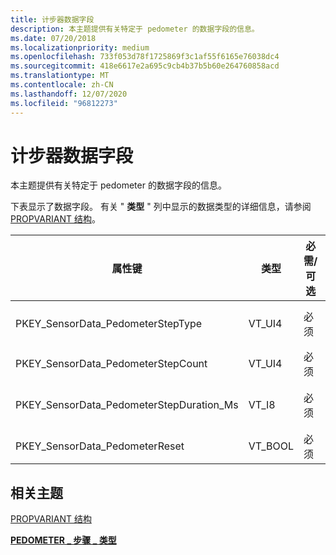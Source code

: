 ```yaml
---
title: 计步器数据字段
description: 本主题提供有关特定于 pedometer 的数据字段的信息。
ms.date: 07/20/2018
ms.localizationpriority: medium
ms.openlocfilehash: 733f053d78f1725869f3c1af55f6165e76038dc4
ms.sourcegitcommit: 418e6617e2a695c9cb4b37b5b60e264760858acd
ms.translationtype: MT
ms.contentlocale: zh-CN
ms.lasthandoff: 12/07/2020
ms.locfileid: "96812273"
---
```

# <a name="pedometer-data-fields"></a>计步器数据字段


本主题提供有关特定于 pedometer 的数据字段的信息。

下表显示了数据字段。 有关 " **类型** " 列中显示的数据类型的详细信息，请参阅 [PROPVARIANT 结构](/windows/win32/api/propidlbase/ns-propidlbase-propvariant)。

|属性键|类型|必需/可选|说明|
|--|--|--|--|
|PKEY_SensorData_PedometerStepType|VT_UI4|必须|步骤类型，表示为 [PEDOMETER_STEP_TYPE](/windows-hardware/drivers/ddi/sensorsdef/ne-sensorsdef-pedometer_step_type) 值。|
|PKEY_SensorData_PedometerStepCount|VT_UI4|必须|检测到的步骤数。|
|PKEY_SensorData_PedometerStepDuration_Ms|VT_I8|必须|Pedometer 计数步骤的持续时间。 此值以毫秒表示。|
|PKEY_SensorData_PedometerReset|VT_BOOL|必须|指示 pedometer 已重置。|

 

## <a name="related-topics"></a>相关主题


[PROPVARIANT 结构](/windows/win32/api/propidlbase/ns-propidlbase-propvariant)

[**PEDOMETER \_ 步骤 \_ 类型**](/windows-hardware/drivers/ddi/sensorsdef/ne-sensorsdef-pedometer_step_type)

